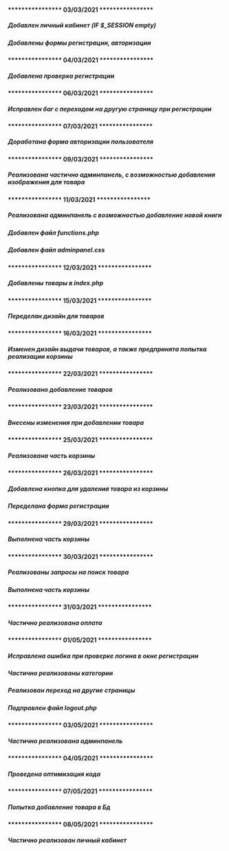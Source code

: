 #### **************** **03/03/2021** ****************
##### Добавлен личный кабинет (IF $_SESSION empty)
##### Добавлены формы регистрации, авторизации      
#### **************** **04/03/2021** **************** 
##### Добавлена проверка регистрации
#### **************** **06/03/2021** ****************
##### Исправлен баг с переходом на другую страницу при регистрации
#### **************** **07/03/2021** ****************
##### Доработана форма авторизации пользователя
#### **************** **09/03/2021** ****************
##### Реализована частично админпанель, с возможностью добавления изображения для товара
#### **************** **11/03/2021** ****************
##### Реализована админпанель с возможностью добавление новой книги
##### Добавлен файл functions.php
##### Добавлен файл adminpanel.css
#### **************** **12/03/2021** ****************
##### Добавлены товары в index.php
#### **************** **15/03/2021** ****************
##### Переделан дизайн для товаров
#### **************** **16/03/2021** ****************
##### Изменен дизайн выдачи товаров, а также предпринята попытка реализации корзины
#### **************** **22/03/2021** ****************
##### Реализовано добавление товаров
#### **************** **23/03/2021** ****************
##### Внесены изменения при добавлении товара
#### **************** **25/03/2021** ****************
##### Реализована часть корзины
#### **************** **26/03/2021** ****************
##### Добавлена кнопка для удаления товара из корзины
##### Переделана форма регистрации
#### **************** **29/03/2021** ****************
##### Выполнена часть корзины
#### **************** **30/03/2021** ****************
##### Реализованы запросы на поиск товара
##### Выполнена часть корзины
#### **************** **31/03/2021** ****************
##### Частично реализована оплата
#### **************** **01/05/2021** ****************
##### Исправлена ошибка при проверке логина в окне регистрации
##### Частично реализованы категории
##### Реализован переход на другие страницы
##### Подправлен файл logout.php
#### **************** **03/05/2021** ****************
##### Частично реализована админпанель
#### **************** **04/05/2021** ****************
##### Проведена оптимизация кода
#### **************** **07/05/2021** ****************
##### Попытка добавление товара в Бд
#### **************** **08/05/2021** ****************
##### Частично реализован личный кабинет
